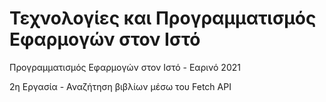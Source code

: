 # Τεχνολογίες και Προγραμματισμός Εφαρμογών στον Ιστό
Προγραμματισμός Εφαρμογών στον Ιστό - Εαρινό 2021

2η Εργασία - Αναζήτηση βιβλίων μέσω του Fetch API
